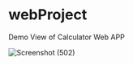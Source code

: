 # webProject
Demo View of Calculator Web APP


![Screenshot (502)](https://user-images.githubusercontent.com/102666296/211724238-0a679bc0-13cd-42ab-8932-31a7b04ce124.png)
